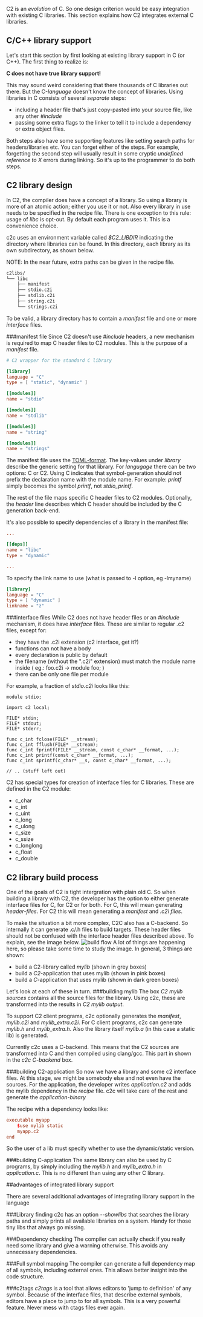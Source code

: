 
C2 is an *evolution* of C. So one design criterion would be easy integration with
existing C libraries. This section explains how C2 integrates external C libraries.

## C/C++ library support
Let's start this section by first looking at existing library support in C (or C++).
The first thing to realize is:

__C does not have true library support!__

This may sound weird considering that there thousands of C libraries out there.
But the C-*language* doesn't know the concept of libraries. Using libraries in C consists
of several *separate* steps:

* including a header file that's just copy-pasted into your source file, like any other
*#include*
* passing some extra flags to the linker to tell it to include a dependency or extra
object files.

Both steps also have some supporting features like setting search paths for headers/libraries etc.
You can forget either of the steps. For example, forgetting the second step will usually result in some
cryptic *undefined reference to X* errors during linking. So it's up to the programmer to
do both steps.

## C2 library design
In C2, the compiler does have a concept of a library. So using a library is more of an
atomic action; either you use it or not. Also every library in use needs to be specified
in the recipe file. There is one exception to this rule: usage of *libc* is opt-out. By
default each program uses it. This is a convenience choice.

c2c uses an environment variable called *$C2_LIBDIR* indicating the directory where
libraries can be found. In this directory, each library as its own subdirectory, as
shown below.

NOTE: In the near future, extra paths can be given in the recipe file.

```bash
c2libs/
└── libc
    ├── manifest
    ├── stdio.c2i
    ├── stdlib.c2i
    ├── string.c2i
    └── strings.c2i
```

To be valid, a library directory has to contain a *manifest* file and one or
more *interface* files.

###manifest file
Since C2 doesn't use *#include* headers, a new mechanism is required to map C header
files to C2 modules. This is the purpose of a *manifest* file.

```toml
# C2 wrapper for the standard C library

[library]
language = "C"
type = [ "static", "dynamic" ]

[[modules]]
name = "stdio"

[[modules]]
name = "stdlib"

[[modules]]
name = "string"

[[modules]]
name = "strings"
```

The manifest file uses the [TOML-format](https://github.com/toml-lang/toml). The
key-values under *library* describe the generic setting for that library. For *langugage*
there can be two options: C or C2. Using C indicates that symbol-generation should not
prefix the declaration name with the module name. For example: *printf* simply becomes
the symbol *printf*, not *stdio_printf*.

The rest of the file maps specific C header files to C2 modules. Optionally, the *header*
line describes which C header should be included by the C generation back-end.

It's also possible to specify dependencies of a library in the manifest file:

```toml
...

[[deps]]
name = "libc"
type = "dynamic"

...
```

To specify the link name to use (what is passed to -l option, eg -lmyname)

```toml
[library]
language = "C"
type = [ "dynamic" ]
linkname = "z"
```


###interface files
While C2 does not have header files or an *#include* mechanism, it does have *interface*
files. These are similar to regular .c2 files, except for:

* they have the .c2i extension (c2 interface, get it?)
* functions can not have a body
* every declaration is public by default
* the filename (without the ".c2i" extension) must match the module name inside ( eg.: foo.c2i -> module foo; )
* there can be only one file per module

For example, a fraction of *stdio.c2i* looks like this:

```c2
module stdio;

import c2 local;

FILE* stdin;
FILE* stdout;
FILE* stderr;

func c_int fclose(FILE* __stream);
func c_int fflush(FILE* __stream);
func c_int fprintf(FILE* __stream, const c_char* __format, ...);
func c_int printf(const c_char* __format, ...);
func c_int sprintf(c_char* __s, const c_char* __format, ...);

// .. (stuff left out)
```
C2 has special types for creation of interface files for C libraries. These are defined in the C2 module:

* c_char
* c_int
* c_uint
* c_long
* c_ulong
* c_size
* c_ssize
* c_longlong
* c_float
* c_double


## C2 library build process

One of the goals of C2 is tight intergration with plain old C. So when building a
library with C2, the developer has the option to either generate interface files for
C, for C2 or for both. For C, this will mean generating *header-files*. For C2 this
will mean generating a *manifest* and *.c2i files*.

To make the situation a bit more complex, C2C also has a C-backend. So internally
it can generate .c/.h files to build targets. These header files should not be
confused with the interface header files described above. To explain, see the image
below.
![build flow](build_libs.svg)
A lot of things are happening here, so please take some time to study the image.
In general, 3 things are shown:

* build a C2-library called *mylib* (shown in grey boxes)
* build a *C2*-application that uses mylib (shown in pink boxes)
* build a *C*-application that uses mylib (shown in dark green boxes)

Let's look at each of these in turn.
###building mylib
The box *C2 mylib sources* contains all the source files for the library. Using
c2c, these are transformed into the results in *C2 mylib output*.

To support C2 client programs, c2c optionally generates the *manifest*, *mylib.c2i*
and *mylib_extra.c2i*. For C client programs, c2c can generate *mylib.h* and *mylib_extra.h*.
Also the library itself *mylib.a* (in this case a static lib) is generated.

Currently c2c uses a C-backend. This means that the C2 sources are transformed into
C and then compiled using clang/gcc. This part in shown in the *c2c C-backend* box.

###building C2-application
So now we have a library and some c2 interface files. At this stage, we might be
somebody else and not even have the sources. For the application, the developer
writes *application.c2* and adds the mylib dependency in the *recipe* file. c2c
will take care of the rest and generate the *application-binary*

The recipe with a dependency looks like:

```toml
executable myapp
    $use mylib static
    myapp.c2
end
```
So the user of a lib must specify whether to use the dynamic/static version.


###building C-application
The same library can also be used by C programs, by simply including the *mylib.h*
and *mylib_extra.h* in *application.c*. This is no different than using any other
C library.

##advantages of integrated library support

There are several additional advantages of integrating library support in the language

###Library finding
c2c has an option *--showlibs* that searches the library paths and simply prints all
available libraries on a system. Handy for those tiny libs that always go missing.

###Dependency checking
The compiler can actually check if you really need some library and give a warning
otherwise. This avoids any unnecessary dependencies.

###Full symbol mapping
The compiler can generate a full dependency map of all symbols, including external
ones. This allows better insight into the code structure.

###c2tags
*c2tags* is a tool that allows editors to 'jump to definition' of any symbol. Because
of the interface files, that describe external symbols, editors have a place to jump
to for all symbols. This is a very powerful feature. Never mess with ctags files
ever again.


